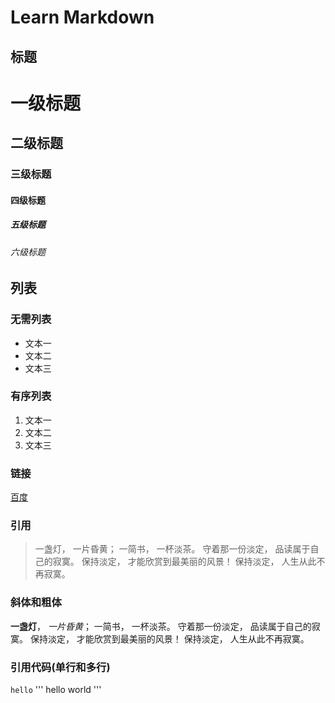 # Learn Markdown

## 标题

# 一级标题
## 二级标题
### 三级标题
#### 四级标题
##### 五级标题
###### 六级标题

## 列表
### 无需列表
- 文本一
- 文本二
- 文本三
### 有序列表
1. 文本一
2. 文本二
3. 文本三


### 链接
[百度](http://www.baidu.com)


### 引用
>一盏灯， 一片昏黄； 一简书， 一杯淡茶。 守着那一份淡定， 品读属于自己的寂寞。 保持淡定， 才能欣赏到最美丽的风景！ 保持淡定， 人生从此不再寂寞。

### 斜体和粗体
**一盏灯**， *一片昏黄*； 一简书， 一杯淡茶。 守着那一份淡定， 品读属于自己的寂寞。 保持淡定， 才能欣赏到最美丽的风景！ 保持淡定， 人生从此不再寂寞。

### 引用代码(单行和多行)
 ` hello ` 
'''
hello
world
'''
